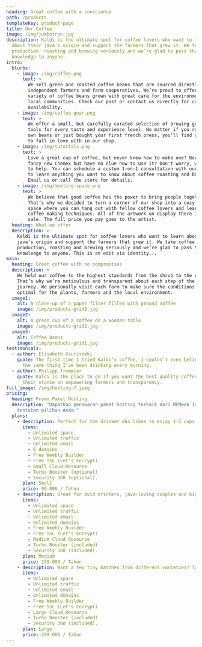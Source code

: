 ```yaml
---
heading: Great coffee with a conscience
path: /products
templateKey: product-page
title: Our Coffee
image: /img/jumbotron.jpg
description: Kaldi is the ultimate spot for coffee lovers who want to learn
  about their java’s origin and support the farmers that grew it. We take coffee
  production, roasting and brewing seriously and we’re glad to pass that
  knowledge to anyone.
intro:
  blurbs:
    - image: /img/coffee.png
      text: >
        We sell green and roasted coffee beans that are sourced directly from
        independent farmers and farm cooperatives. We’re proud to offer a
        variety of coffee beans grown with great care for the environment and
        local communities. Check our post or contact us directly for current
        availability.
    - image: /img/coffee-gear.png
      text: >
        We offer a small, but carefully curated selection of brewing gear and
        tools for every taste and experience level. No matter if you roast your
        own beans or just bought your first french press, you’ll find a gadget
        to fall in love with in our shop.
    - image: /img/tutorials.png
      text: >
        Love a great cup of coffee, but never knew how to make one? Bought a
        fancy new Chemex but have no clue how to use it? Don't worry, we’re here
        to help. You can schedule a custom 1-on-1 consultation with our baristas
        to learn anything you want to know about coffee roasting and brewing.
        Email us or call the store for details.
    - image: /img/meeting-space.png
      text: >
        We believe that good coffee has the power to bring people together.
        That’s why we decided to turn a corner of our shop into a cozy meeting
        space where you can hang out with fellow coffee lovers and learn about
        coffee making techniques. All of the artwork on display there is for
        sale. The full price you pay goes to the artist.
  heading: What we offer
  description: >
    Kaldi is the ultimate spot for coffee lovers who want to learn about their
    java’s origin and support the farmers that grew it. We take coffee
    production, roasting and brewing seriously and we’re glad to pass that
    knowledge to anyone. This is an edit via identity...
main:
  heading: Great coffee with no compromises
  description: >
    We hold our coffee to the highest standards from the shrub to the cup.
    That’s why we’re meticulous and transparent about each step of the coffee’s
    journey. We personally visit each farm to make sure the conditions are
    optimal for the plants, farmers and the local environment.
  image1:
    alt: A close-up of a paper filter filled with ground coffee
    image: /img/products-grid3.jpg
  image2:
    alt: A green cup of a coffee on a wooden table
    image: /img/products-grid2.jpg
  image3:
    alt: Coffee beans
    image: /img/products-grid1.jpg
testimonials:
  - author: Elisabeth Kaurismäki
    quote: The first time I tried Kaldi’s coffee, I couldn’t even believe that was
      the same thing I’ve been drinking every morning.
  - author: Philipp Trommler
    quote: Kaldi is the place to go if you want the best quality coffee. I love
      their stance on empowering farmers and transparency.
full_image: /img/hosting-7.jpeg
pricing:
  heading: Promo Paket Hosting
  description: "Dapatkan penawaran paket hosting terbaik dari MFMweb Indonesia dan
    tentukan pilihan Anda:"
  plans:
    - description: Perfect for the drinker who likes to enjoy 1-2 cups per day.
      items:
        - Unlimited space
        - Unlimited traffic
        - Unlimited email
        - 6 domains
        - Free Weebly Builder
        - Free SSL (Let's Encrypt)
        - Small Cloud Resource
        - Turbo Booster (optional)
        - Security 360 (optional).
      plan: Small
      price: 99.000 / Tahun
    - description: Great for avid drinkers, java-loving couples and bigger crowds
      items:
        - Unlimited space
        - Unlimited traffic
        - Unlimited email
        - Unlimited domains
        - Free Weebly Builder
        - Free SSL (Let's Encrypt)
        - Medium Cloud Resource
        - Turbo Booster (included)
        - Security 360 (included).
      plan: Medium
      price: 199.000 / Tahun
    - description: Want a few tiny batches from different varieties? Try our custom plan
      items:
        - Unlimited space
        - Unlimited traffic
        - Unlimited email
        - Unlimited domains
        - Free Weebly Builder
        - Free SSL (Let's Encrypt)
        - Large Cloud Resource
        - Turbo Booster (included)
        - Security 360 (included).
      plan: Large
      price: 299.000 / Tahun
---
```

